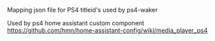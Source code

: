 Mapping json file for PS4 titleid's used by ps4-waker

Used by ps4 home assistant custom component https://github.com/hmn/home-assistant-config/wiki/media_player_ps4

